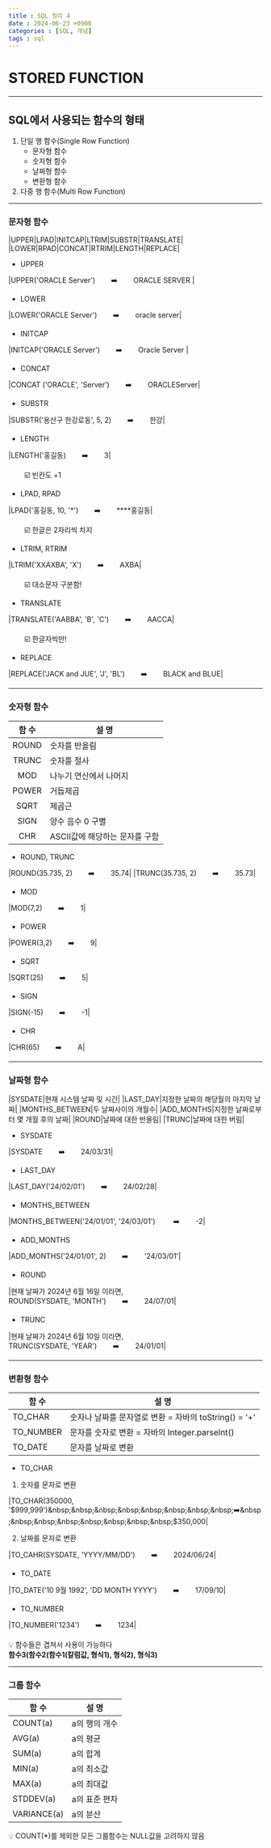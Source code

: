 ```yaml
---
title : SQL 정리 4
date : 2024-06-23 +0900
categories : [SQL, 개념]
tags : sql
---
```

# **STORED FUNCTION**
---
## SQL에서 사용되는 함수의 형태
1. 단일 행 함수(Single Row Function)
    - 문자형 함수
    - 숫자형 함수
    - 날짜형 함수
    - 변환형 함수 
2. 다중 행 함수(Multi Row Function)

---
### 문자형 함수

|UPPER|LPAD|INITCAP|LTRIM|SUBSTR|TRANSLATE|
|LOWER|RPAD|CONCAT|RTRIM|LENGTH|REPLACE|

- UPPER

|UPPER('ORACLE Server')&nbsp;&nbsp;&nbsp;&nbsp;&nbsp;&nbsp;&nbsp;&nbsp;➡️&nbsp;&nbsp;&nbsp;&nbsp;&nbsp;&nbsp;&nbsp;&nbsp;ORACLE SERVER |

- LOWER

|LOWER('ORACLE Server')&nbsp;&nbsp;&nbsp;&nbsp;&nbsp;&nbsp;&nbsp;&nbsp;➡️&nbsp;&nbsp;&nbsp;&nbsp;&nbsp;&nbsp;&nbsp;&nbsp;oracle server|

- INITCAP

|INITCAP('ORACLE Server')&nbsp;&nbsp;&nbsp;&nbsp;&nbsp;&nbsp;&nbsp;&nbsp;➡️&nbsp;&nbsp;&nbsp;&nbsp;&nbsp;&nbsp;&nbsp;&nbsp;Oracle Server |

- CONCAT

|CONCAT ('ORACLE', 'Server')&nbsp;&nbsp;&nbsp;&nbsp;&nbsp;&nbsp;&nbsp;&nbsp;➡️&nbsp;&nbsp;&nbsp;&nbsp;&nbsp;&nbsp;&nbsp;&nbsp;ORACLEServer|

- SUBSTR

|SUBSTR('용산구 한강로동', 5, 2)&nbsp;&nbsp;&nbsp;&nbsp;&nbsp;&nbsp;&nbsp;&nbsp;➡️&nbsp;&nbsp;&nbsp;&nbsp;&nbsp;&nbsp;&nbsp;&nbsp;한강|

- LENGTH

|LENGTH('홍길동)&nbsp;&nbsp;&nbsp;&nbsp;&nbsp;&nbsp;&nbsp;&nbsp;➡️&nbsp;&nbsp;&nbsp;&nbsp;&nbsp;&nbsp;&nbsp;&nbsp;3|

&nbsp;&nbsp;&nbsp;&nbsp;&nbsp;&nbsp;&nbsp;&nbsp;☑️ 빈칸도 +1 

- LPAD, RPAD

|LPAD('홍길동, 10, '*')&nbsp;&nbsp;&nbsp;&nbsp;&nbsp;&nbsp;&nbsp;&nbsp;➡️&nbsp;&nbsp;&nbsp;&nbsp;&nbsp;&nbsp;&nbsp;&nbsp;****홍길동|

&nbsp;&nbsp;&nbsp;&nbsp;&nbsp;&nbsp;&nbsp;&nbsp;☑️ 한글은 2자리씩 차지

- LTRIM, RTRIM

|LTRIM('XXAXBA', 'X')&nbsp;&nbsp;&nbsp;&nbsp;&nbsp;&nbsp;&nbsp;&nbsp;➡️&nbsp;&nbsp;&nbsp;&nbsp;&nbsp;&nbsp;&nbsp;&nbsp;AXBA|

&nbsp;&nbsp;&nbsp;&nbsp;&nbsp;&nbsp;&nbsp;&nbsp;☑️ 대소문자 구분함!

- TRANSLATE

|TRANSLATE('AABBA', 'B', 'C')&nbsp;&nbsp;&nbsp;&nbsp;&nbsp;&nbsp;&nbsp;&nbsp;➡️&nbsp;&nbsp;&nbsp;&nbsp;&nbsp;&nbsp;&nbsp;&nbsp;AACCA|

&nbsp;&nbsp;&nbsp;&nbsp;&nbsp;&nbsp;&nbsp;&nbsp;☑️ 한글자씩만!

- REPLACE

|REPLACE('JACK and JUE', 'J', 'BL')&nbsp;&nbsp;&nbsp;&nbsp;&nbsp;&nbsp;&nbsp;&nbsp;➡️&nbsp;&nbsp;&nbsp;&nbsp;&nbsp;&nbsp;&nbsp;&nbsp;BLACK and BLUE|

---
### 숫자형 함수

|함 수| 설 명 |
|:---:|---|
|ROUND|숫자를 반올림|
|TRUNC|숫자를 절사|
|MOD|나누기 연산에서 나머지|
|POWER|거듭제곱|
|SQRT|제곱근|
|SIGN|양수 음수 0 구별|
|CHR|ASCII값에 해당하는 문자를 구함|

- ROUND, TRUNC

|ROUND(35.735, 2)&nbsp;&nbsp;&nbsp;&nbsp;&nbsp;&nbsp;&nbsp;&nbsp;➡️&nbsp;&nbsp;&nbsp;&nbsp;&nbsp;&nbsp;&nbsp;&nbsp;35.74|
|TRUNC(35.735, 2)&nbsp;&nbsp;&nbsp;&nbsp;&nbsp;&nbsp;&nbsp;&nbsp;➡️&nbsp;&nbsp;&nbsp;&nbsp;&nbsp;&nbsp;&nbsp;&nbsp;35.73|

- MOD

|MOD(7,2)&nbsp;&nbsp;&nbsp;&nbsp;&nbsp;&nbsp;&nbsp;&nbsp;➡️&nbsp;&nbsp;&nbsp;&nbsp;&nbsp;&nbsp;&nbsp;&nbsp;1|

- POWER

|POWER(3,2)&nbsp;&nbsp;&nbsp;&nbsp;&nbsp;&nbsp;&nbsp;&nbsp;➡️&nbsp;&nbsp;&nbsp;&nbsp;&nbsp;&nbsp;&nbsp;&nbsp;9|

- SQRT

|SQRT(25)&nbsp;&nbsp;&nbsp;&nbsp;&nbsp;&nbsp;&nbsp;&nbsp;➡️&nbsp;&nbsp;&nbsp;&nbsp;&nbsp;&nbsp;&nbsp;&nbsp;5|

- SIGN

|SIGN(-15)&nbsp;&nbsp;&nbsp;&nbsp;&nbsp;&nbsp;&nbsp;&nbsp;➡️&nbsp;&nbsp;&nbsp;&nbsp;&nbsp;&nbsp;&nbsp;&nbsp;-1|

- CHR

|CHR(65)&nbsp;&nbsp;&nbsp;&nbsp;&nbsp;&nbsp;&nbsp;&nbsp;➡️&nbsp;&nbsp;&nbsp;&nbsp;&nbsp;&nbsp;&nbsp;&nbsp;A|

---
### 날짜형 함수

|SYSDATE|현재 시스템 날짜 및 시간|
|LAST_DAY|지정한 날짜의 해당월의 마지막 날짜|
|MONTHS_BETWEEN|두 날짜사이의 개월수|
|ADD_MONTHS|지정한 날짜로부터 몇 개월 후의 날짜|
|ROUND|날짜에 대한 반올림|
|TRUNC|날짜에 대한 버림|

- SYSDATE

|SYSDATE&nbsp;&nbsp;&nbsp;&nbsp;&nbsp;&nbsp;&nbsp;&nbsp;➡️&nbsp;&nbsp;&nbsp;&nbsp;&nbsp;&nbsp;&nbsp;&nbsp;24/03/31|

- LAST_DAY

|LAST_DAY('24/02/01')&nbsp;&nbsp;&nbsp;&nbsp;&nbsp;&nbsp;&nbsp;&nbsp;➡️&nbsp;&nbsp;&nbsp;&nbsp;&nbsp;&nbsp;&nbsp;&nbsp;24/02/28|

- MONTHS_BETWEEN

|MONTHS_BETWEEN('24/01/01', '24/03/01') &nbsp;&nbsp;&nbsp;&nbsp;&nbsp;&nbsp;&nbsp;&nbsp;➡️&nbsp;&nbsp;&nbsp;&nbsp;&nbsp;&nbsp;&nbsp;&nbsp;-2|

- ADD_MONTHS

|ADD_MONTHS('24/01/01', 2)&nbsp;&nbsp;&nbsp;&nbsp;&nbsp;&nbsp;&nbsp;&nbsp;➡️&nbsp;&nbsp;&nbsp;&nbsp;&nbsp;&nbsp;&nbsp;&nbsp;'24/03/01'|

- ROUND

|현재 날짜가 2024년 6월 16일 이라면,<br> ROUND(SYSDATE, 'MONTH')&nbsp;&nbsp;&nbsp;&nbsp;&nbsp;&nbsp;&nbsp;&nbsp;➡️&nbsp;&nbsp;&nbsp;&nbsp;&nbsp;&nbsp;&nbsp;&nbsp;24/07/01|

- TRUNC

|현재 날짜가 2024년 6월 10일 이라면,<br> TRUNC(SYSDATE, 'YEAR')&nbsp;&nbsp;&nbsp;&nbsp;&nbsp;&nbsp;&nbsp;&nbsp;➡️&nbsp;&nbsp;&nbsp;&nbsp;&nbsp;&nbsp;&nbsp;&nbsp;24/01/01|

---
### 변환형 함수

|함 수|설 명|
|---|---|
|TO_CHAR|숫자나 날짜를 문자열로 변환 = 자바의 toString() = '+'|
|TO_NUMBER|문자를 숫자로 변환 = 자바의 Integer.parseInt()|
|TO_DATE|문자를 날짜로 변환|

- TO_CHAR

1) 숫자를 문자로 변환

|TO_CHAR(350000, '$999,999')&nbsp;&nbsp;&nbsp;&nbsp;&nbsp;&nbsp;&nbsp;&nbsp;➡️&nbsp;&nbsp;&nbsp;&nbsp;&nbsp;&nbsp;&nbsp;&nbsp;$350,000|

2) 날짜를 문자로 변환

|TO_CAHR(SYSDATE, 'YYYY/MM/DD')&nbsp;&nbsp;&nbsp;&nbsp;&nbsp;&nbsp;&nbsp;&nbsp;➡️&nbsp;&nbsp;&nbsp;&nbsp;&nbsp;&nbsp;&nbsp;&nbsp;2024/06/24|

- TO_DATE

|TO_DATE('10 9월 1992', 'DD MONTH YYYY')&nbsp;&nbsp;&nbsp;&nbsp;&nbsp;&nbsp;&nbsp;&nbsp;➡️&nbsp;&nbsp;&nbsp;&nbsp;&nbsp;&nbsp;&nbsp;&nbsp;17/09/10|

- TO_NUMBER

|TO_NUMBER('1234')&nbsp;&nbsp;&nbsp;&nbsp;&nbsp;&nbsp;&nbsp;&nbsp;➡️&nbsp;&nbsp;&nbsp;&nbsp;&nbsp;&nbsp;&nbsp;&nbsp;1234|

💡 함수들은 겹쳐서 사용이 가능하다 <br> **함수3(함수2(함수1(칼럼값, 형식1), 형식2), 형식3)**

---
### 그룹 함수

|함 수|설 명|
|---|---|
|COUNT(a)|a의 행의 개수|
|AVG(a)|a의 평균|
|SUM(a)|a의 합계|
|MIN(a)|a의 최소값|
|MAX(a)|a의 최대값|
|STDDEV(a)|a의 표준 편차|
|VARIANCE(a)|a의 분산|

💡 COUNT(*)를 제외한 모든 그룹함수는 NULL값을 고려하지 않음
